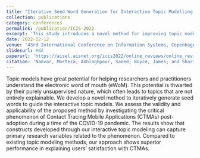 ```yaml
---
title: "Iterative Seed Word Generation for Interactive Topic Modelling: a Mixed Text Processing and Qualitative Content Analysis Approach"
collection: publications
category: conferences
permalink: /publication/ICIS-2022
excerpt: 'This study introduces a novel method for improving topic modeling by iteratively generating seed words to guide the process, addressing the challenge of unsupervised models producing unclear topics. It applies this method to analyze user satisfaction with Contact Tracing Mobile Applications (CTMAs) during the COVID-19 pandemic, showing that it outperforms traditional topic modeling in capturing relevant research variables.'
date: 2022-12-12
venue: '43rd International Conference on Information Systems, Copenhagen 2022'
slidesurl: #NA
paperurl: 'https://aisel.aisnet.org/icis2022/online_reviews/online_reviews/6/'
citation: 'Namvar, Morteza; Akhlaghpour, Saeed; Boyce, James; and Sharifi Khajedehi, Salma, "Iterative Seed Word Generation for Interactive Topic Modelling: a Mixed Text Processing and Qualitative Content Analysis Approach" (2022). ICIS 2022 Proceedings. 6.'
---
```


Topic models have great potential for helping researchers and practitioners understand the electronic word of mouth (eWoM). This potential is thwarted by their purely unsupervised nature, which often leads to topics that are not entirely explainable. We develop a novel method to iteratively generate seed words to guide the interactive topic models. We assess the validity and applicability of the proposed method by investigating the critical phenomenon of Contact Tracing Mobile Applications (CTMAs) post-adoption during a time of the COVID-19 pandemic. The results show that constructs developed through our interactive topic modeling can capture primary research variables related to the phenomenon. Compared to existing topic modeling methods, our approach shows superior performance in explaining users’ satisfaction with CTMAs.